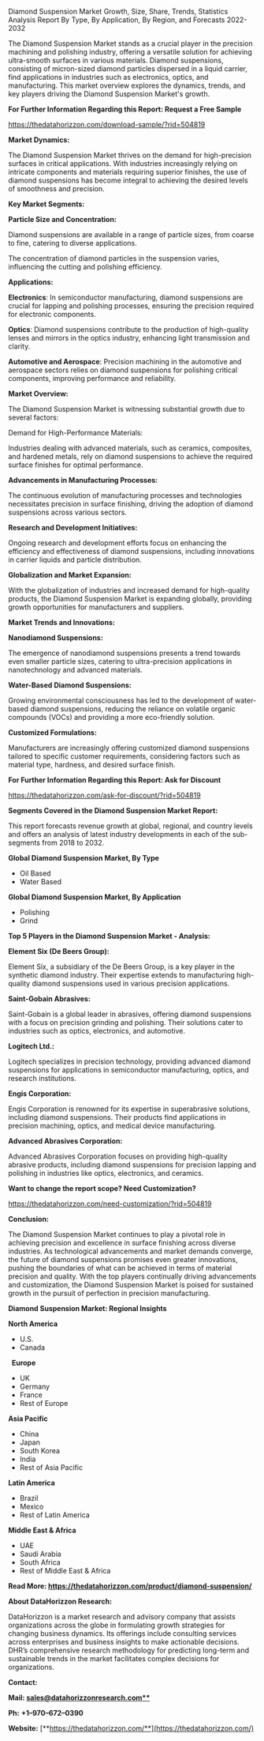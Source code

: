 ﻿Diamond Suspension Market Growth, Size, Share, Trends, Statistics Analysis Report By Type, By Application, By Region, and Forecasts 2022-2032

The Diamond Suspension Market stands as a crucial player in the precision machining and polishing industry, offering a versatile solution for achieving ultra-smooth surfaces in various materials. Diamond suspensions, consisting of micron-sized diamond particles dispersed in a liquid carrier, find applications in industries such as electronics, optics, and manufacturing. This market overview explores the dynamics, trends, and key players driving the Diamond Suspension Market's growth.

**For Further Information Regarding this Report: Request a Free Sample**

<https://thedatahorizzon.com/download-sample/?rid=504819>

**Market Dynamics:**

The Diamond Suspension Market thrives on the demand for high-precision surfaces in critical applications. With industries increasingly relying on intricate components and materials requiring superior finishes, the use of diamond suspensions has become integral to achieving the desired levels of smoothness and precision.

**Key Market Segments:**

**Particle Size and Concentration:**

Diamond suspensions are available in a range of particle sizes, from coarse to fine, catering to diverse applications.

The concentration of diamond particles in the suspension varies, influencing the cutting and polishing efficiency.

**Applications:**

**Electronics**: In semiconductor manufacturing, diamond suspensions are crucial for lapping and polishing processes, ensuring the precision required for electronic components.

**Optics**: Diamond suspensions contribute to the production of high-quality lenses and mirrors in the optics industry, enhancing light transmission and clarity.

**Automotive and Aerospace**: Precision machining in the automotive and aerospace sectors relies on diamond suspensions for polishing critical components, improving performance and reliability.

**Market Overview:**

The Diamond Suspension Market is witnessing substantial growth due to several factors:

Demand for High-Performance Materials:

Industries dealing with advanced materials, such as ceramics, composites, and hardened metals, rely on diamond suspensions to achieve the required surface finishes for optimal performance.

**Advancements in Manufacturing Processes:**

The continuous evolution of manufacturing processes and technologies necessitates precision in surface finishing, driving the adoption of diamond suspensions across various sectors.

**Research and Development Initiatives:**

Ongoing research and development efforts focus on enhancing the efficiency and effectiveness of diamond suspensions, including innovations in carrier liquids and particle distribution.

**Globalization and Market Expansion:**

With the globalization of industries and increased demand for high-quality products, the Diamond Suspension Market is expanding globally, providing growth opportunities for manufacturers and suppliers.

**Market Trends and Innovations:**

**Nanodiamond Suspensions:**

The emergence of nanodiamond suspensions presents a trend towards even smaller particle sizes, catering to ultra-precision applications in nanotechnology and advanced materials.

**Water-Based Diamond Suspensions:**

Growing environmental consciousness has led to the development of water-based diamond suspensions, reducing the reliance on volatile organic compounds (VOCs) and providing a more eco-friendly solution.

**Customized Formulations:**

Manufacturers are increasingly offering customized diamond suspensions tailored to specific customer requirements, considering factors such as material type, hardness, and desired surface finish.

**For Further Information Regarding this Report: Ask for Discount**

<https://thedatahorizzon.com/ask-for-discount/?rid=504819>

**Segments Covered in the Diamond Suspension Market Report:**

This report forecasts revenue growth at global, regional, and country levels and offers an analysis of latest industry developments in each of the sub-segments from 2018 to 2032.

**Global Diamond Suspension Market, By Type**

- Oil Based
- Water Based

**Global Diamond Suspension Market, By Application**

- Polishing
- Grind

**Top 5 Players in the Diamond Suspension Market - Analysis:**

**Element Six (De Beers Group):**

Element Six, a subsidiary of the De Beers Group, is a key player in the synthetic diamond industry. Their expertise extends to manufacturing high-quality diamond suspensions used in various precision applications.

**Saint-Gobain Abrasives:**

Saint-Gobain is a global leader in abrasives, offering diamond suspensions with a focus on precision grinding and polishing. Their solutions cater to industries such as optics, electronics, and automotive.

**Logitech Ltd.:**

Logitech specializes in precision technology, providing advanced diamond suspensions for applications in semiconductor manufacturing, optics, and research institutions.

**Engis Corporation:**

Engis Corporation is renowned for its expertise in superabrasive solutions, including diamond suspensions. Their products find applications in precision machining, optics, and medical device manufacturing.

**Advanced Abrasives Corporation:**

Advanced Abrasives Corporation focuses on providing high-quality abrasive products, including diamond suspensions for precision lapping and polishing in industries like optics, electronics, and ceramics.

**Want to change the report scope? Need Customization?**

<https://thedatahorizzon.com/need-customization/?rid=504819>

**Conclusion:**

The Diamond Suspension Market continues to play a pivotal role in achieving precision and excellence in surface finishing across diverse industries. As technological advancements and market demands converge, the future of diamond suspensions promises even greater innovations, pushing the boundaries of what can be achieved in terms of material precision and quality. With the top players continually driving advancements and customization, the Diamond Suspension Market is poised for sustained growth in the pursuit of perfection in precision manufacturing.

**Diamond Suspension Market: Regional Insights**

**North America**

- U.S.
- Canada

` `**Europe**

- UK
- Germany
- France
- Rest of Europe

**Asia Pacific**

- China
- Japan
- South Korea
- India
- Rest of Asia Pacific

**Latin America**

- Brazil
- Mexico
- Rest of Latin America

**Middle East & Africa**

- UAE
- Saudi Arabia
- South Africa
- Rest of Middle East & Africa

**Read More: <https://thedatahorizzon.com/product/diamond-suspension/>**

**About DataHorizzon Research:**

DataHorizzon is a market research and advisory company that assists organizations across the globe in formulating growth strategies for changing business dynamics. Its offerings include consulting services across enterprises and business insights to make actionable decisions. DHR’s comprehensive research methodology for predicting long-term and sustainable trends in the market facilitates complex decisions for organizations.

**Contact:**

**Mail: [sales@datahorizzonresearch.com**](mailto:sales@datahorizzonresearch.com)**

**Ph:** **+1–970–672–0390**

**Website:** [**https://thedatahorizzon.com/**](https://thedatahorizzon.com/)






